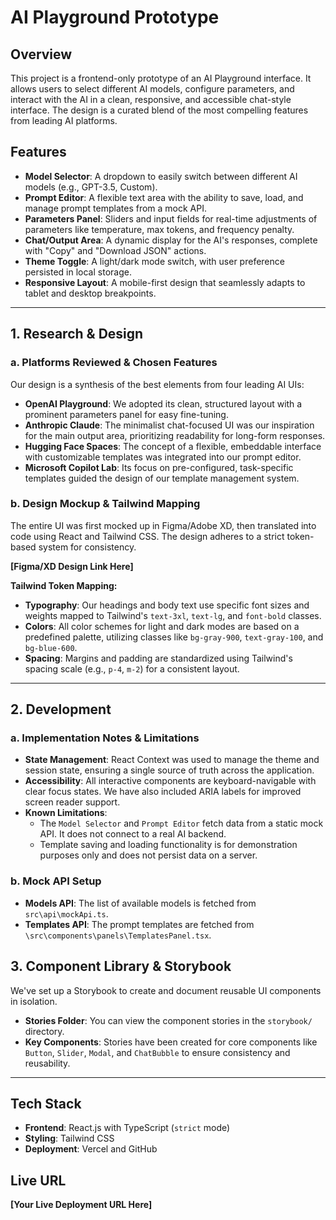 # AI Playground Prototype

## Overview
This project is a frontend-only prototype of an AI Playground interface. It allows users to select different AI models, configure parameters, and interact with the AI in a clean, responsive, and accessible chat-style interface. The design is a curated blend of the most compelling features from leading AI platforms.

## Features
- **Model Selector**: A dropdown to easily switch between different AI models (e.g., GPT-3.5, Custom).
- **Prompt Editor**: A flexible text area with the ability to save, load, and manage prompt templates from a mock API.
- **Parameters Panel**: Sliders and input fields for real-time adjustments of parameters like temperature, max tokens, and frequency penalty.
- **Chat/Output Area**: A dynamic display for the AI's responses, complete with "Copy" and "Download JSON" actions.
- **Theme Toggle**: A light/dark mode switch, with user preference persisted in local storage.
- **Responsive Layout**: A mobile-first design that seamlessly adapts to tablet and desktop breakpoints.

---

## 1. Research & Design

### a. Platforms Reviewed & Chosen Features
Our design is a synthesis of the best elements from four leading AI UIs:
- **OpenAI Playground**: We adopted its clean, structured layout with a prominent parameters panel for easy fine-tuning.
- **Anthropic Claude**: The minimalist chat-focused UI was our inspiration for the main output area, prioritizing readability for long-form responses.
- **Hugging Face Spaces**: The concept of a flexible, embeddable interface with customizable templates was integrated into our prompt editor.
- **Microsoft Copilot Lab**: Its focus on pre-configured, task-specific templates guided the design of our template management system.

### b. Design Mockup & Tailwind Mapping
The entire UI was first mocked up in Figma/Adobe XD, then translated into code using React and Tailwind CSS. The design adheres to a strict token-based system for consistency.

**[Figma/XD Design Link Here]**

**Tailwind Token Mapping:**
- **Typography**: Our headings and body text use specific font sizes and weights mapped to Tailwind's `text-3xl`, `text-lg`, and `font-bold` classes.
- **Colors**: All color schemes for light and dark modes are based on a predefined palette, utilizing classes like `bg-gray-900`, `text-gray-100`, and `bg-blue-600`.
- **Spacing**: Margins and padding are standardized using Tailwind's spacing scale (e.g., `p-4`, `m-2`) for a consistent layout.

---

## 2. Development

### a. Implementation Notes & Limitations
- **State Management**: React Context was used to manage the theme and session state, ensuring a single source of truth across the application.
- **Accessibility**: All interactive components are keyboard-navigable with clear focus states. We have also included ARIA labels for improved screen reader support.
- **Known Limitations**:
    - The `Model Selector` and `Prompt Editor` fetch data from a static mock API. It does not connect to a real AI backend.
    - Template saving and loading functionality is for demonstration purposes only and does not persist data on a server.

### b. Mock API Setup
- **Models API**: The list of available models is fetched from `src\api\mockApi.ts`.
- **Templates API**: The prompt templates are fetched from `\src\components\panels\TemplatesPanel.tsx`.

## 3. Component Library & Storybook
We've set up a Storybook to create and document reusable UI components in isolation.
- **Stories Folder**: You can view the component stories in the `storybook/` directory.
- **Key Components**: Stories have been created for core components like `Button`, `Slider`, `Modal`, and `ChatBubble` to ensure consistency and reusability.

---

## Tech Stack
- **Frontend**: React.js with TypeScript (`strict` mode)
- **Styling**: Tailwind CSS
- **Deployment**: Vercel and  GitHub 

## Live URL
**[Your Live Deployment URL Here]**